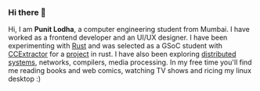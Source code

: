 ### Hi there 👋

<!--
**PunitLodha/PunitLodha** is a ✨ _special_ ✨ repository because its `README.md` (this file) appears on your GitHub profile.

Here are some ideas to get you started:

- 🔭 I’m currently working on ...
- 🌱 I’m currently learning ...
- 👯 I’m looking to collaborate on ...
- 🤔 I’m looking for help with ...
- 💬 Ask me about ...
- 📫 How to reach me: ...
- 😄 Pronouns: ...
- ⚡ Fun fact: ...
-->

Hi, I am **Punit Lodha**, a computer engineering student from Mumbai. I have worked as a frontend developer and an UI/UX designer. I have been experimenting with [Rust](https://www.rust-lang.org/) and was selected as a GSoC student with [CCExtractor](https://ccextractor.org/) for a [project](https://summerofcode.withgoogle.com/projects/#5980303367077888) in rust. I have also been exploring [distributed systems](http://nil.csail.mit.edu/6.824/2020/), networks, compilers, media processing. In my free time you'll find me reading books and web comics, watching TV shows and ricing my linux desktop :)

<!--
<div align="center">
  <a href = 'https://linkedin.com/in/punitlodha'> <img width = '24px' align= 'center' src="https://raw.githubusercontent.com/rahulbanerjee26/githubAboutMeGenerator/main/icons/linked-in-alt.svg"/></a>    
  <a href = 'https://www.github.com/punitlodha'> <img width = '24px' align= 'center' src="https://raw.githubusercontent.com/rahulbanerjee26/githubAboutMeGenerator/main/icons/github.svg"/></a>   
</div>
-->
